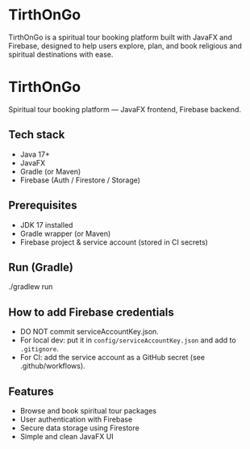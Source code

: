 # TirthOnGo
TirthOnGo is a spiritual tour booking platform built with JavaFX and Firebase, designed to help users explore, plan, and book religious and spiritual destinations with ease.

# TirthOnGo

Spiritual tour booking platform — JavaFX frontend, Firebase backend.

## Tech stack
- Java 17+
- JavaFX
- Gradle (or Maven)
- Firebase (Auth / Firestore / Storage)

## Prerequisites
- JDK 17 installed
- Gradle wrapper (or Maven)
- Firebase project & service account (stored in CI secrets)

## Run (Gradle)
./gradlew run

## How to add Firebase credentials
- DO NOT commit serviceAccountKey.json.
- For local dev: put it in `config/serviceAccountKey.json` and add to `.gitignore`.
- For CI: add the service account as a GitHub secret (see .github/workflows).

## Features
- Browse and book spiritual tour packages
- User authentication with Firebase
- Secure data storage using Firestore
- Simple and clean JavaFX UI
